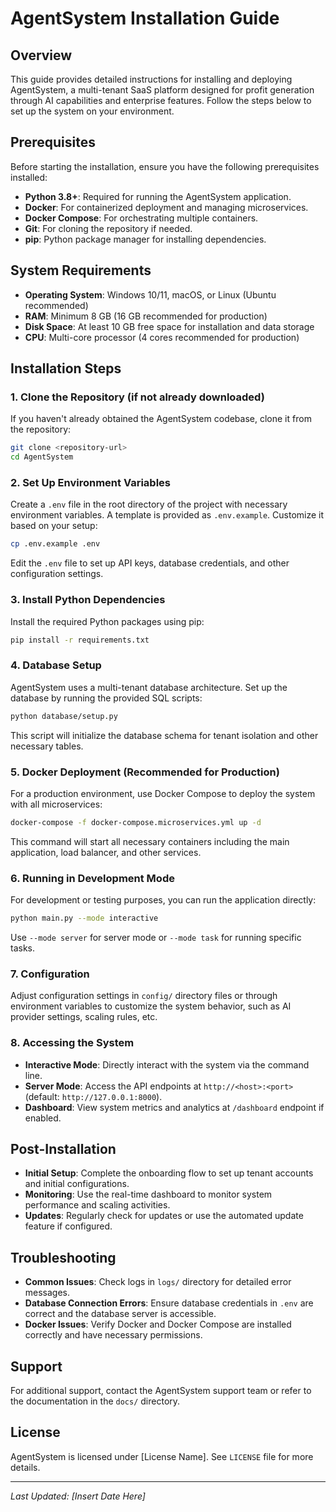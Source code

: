 # AgentSystem Installation Guide

## Overview

This guide provides detailed instructions for installing and deploying AgentSystem, a multi-tenant SaaS platform designed for profit generation through AI capabilities and enterprise features. Follow the steps below to set up the system on your environment.

## Prerequisites

Before starting the installation, ensure you have the following prerequisites installed:

- **Python 3.8+**: Required for running the AgentSystem application.
- **Docker**: For containerized deployment and managing microservices.
- **Docker Compose**: For orchestrating multiple containers.
- **Git**: For cloning the repository if needed.
- **pip**: Python package manager for installing dependencies.

## System Requirements

- **Operating System**: Windows 10/11, macOS, or Linux (Ubuntu recommended)
- **RAM**: Minimum 8 GB (16 GB recommended for production)
- **Disk Space**: At least 10 GB free space for installation and data storage
- **CPU**: Multi-core processor (4 cores recommended for production)

## Installation Steps

### 1. Clone the Repository (if not already downloaded)

If you haven't already obtained the AgentSystem codebase, clone it from the repository:

```bash
git clone <repository-url>
cd AgentSystem
```

### 2. Set Up Environment Variables

Create a `.env` file in the root directory of the project with necessary environment variables. A template is provided as `.env.example`. Customize it based on your setup:

```bash
cp .env.example .env
```

Edit the `.env` file to set up API keys, database credentials, and other configuration settings.

### 3. Install Python Dependencies

Install the required Python packages using pip:

```bash
pip install -r requirements.txt
```

### 4. Database Setup

AgentSystem uses a multi-tenant database architecture. Set up the database by running the provided SQL scripts:

```bash
python database/setup.py
```

This script will initialize the database schema for tenant isolation and other necessary tables.

### 5. Docker Deployment (Recommended for Production)

For a production environment, use Docker Compose to deploy the system with all microservices:

```bash
docker-compose -f docker-compose.microservices.yml up -d
```

This command will start all necessary containers including the main application, load balancer, and other services.

### 6. Running in Development Mode

For development or testing purposes, you can run the application directly:

```bash
python main.py --mode interactive
```

Use `--mode server` for server mode or `--mode task` for running specific tasks.

### 7. Configuration

Adjust configuration settings in `config/` directory files or through environment variables to customize the system behavior, such as AI provider settings, scaling rules, etc.

### 8. Accessing the System

- **Interactive Mode**: Directly interact with the system via the command line.
- **Server Mode**: Access the API endpoints at `http://<host>:<port>` (default: `http://127.0.0.1:8000`).
- **Dashboard**: View system metrics and analytics at `/dashboard` endpoint if enabled.

## Post-Installation

- **Initial Setup**: Complete the onboarding flow to set up tenant accounts and initial configurations.
- **Monitoring**: Use the real-time dashboard to monitor system performance and scaling activities.
- **Updates**: Regularly check for updates or use the automated update feature if configured.

## Troubleshooting

- **Common Issues**: Check logs in `logs/` directory for detailed error messages.
- **Database Connection Errors**: Ensure database credentials in `.env` are correct and the database server is accessible.
- **Docker Issues**: Verify Docker and Docker Compose are installed correctly and have necessary permissions.

## Support

For additional support, contact the AgentSystem support team or refer to the documentation in the `docs/` directory.

## License

AgentSystem is licensed under [License Name]. See `LICENSE` file for more details.

---
*Last Updated: [Insert Date Here]*
